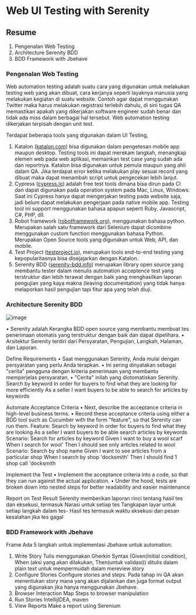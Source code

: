 # Web UI Testing with Serenity
## Resume
1. Pengenalan Web Testing
2. Architecture Serenity BDD
3. BDD Framework with Jbehave

### Pengenalan Web Testing

Web automation testing adalah suatu cara yang digunakan untuk melakukan testing web yang akan dibuat, cara kerjanya seperti layaknya manusia yang melakukan kegiatan di suatu website. Contoh agar dapat menggunakan Twitter maka harus melakukan registrasi terlebih dahulu, di sini tugas QA memastikan apakah yang dikerjakan software engineer sudah benar dan tidak ada miss dalam berbagai hal tersebut. Web automation testing dikerjakan terpisah dengan unit test. 

Terdapat beberapa tools yang digunakan dalam UI Testing,

1. Katalon ([katalon.com](http://katalon.com/)) bisa digunakan dalam pengetesan mobile app maupun desktop. Testing tools ini dapat merekam langkah, menangkap elemen web pada web aplikasi, memainkan test case yang sudah ada dan reportnya.
Katalon bisa digunakan untuk pemula maupun yang ahli dalam QA. Jika terdapat error ketika melakukan play sesuai record yang dibuat maka dapat menambah script untuk pengecekan lebih lanjut.
2. Cypress ([cypress.io](http://cypress.io/)) adalah free test tools dimana bisa dirun pada CI dan dapat digunakan pada operation system pada Mac, Linux, Windows. Saat ini Cypress hanya dapat mengerjakan testing pada website saja, jadi belum dapat melakukan pengerjaan pada native mobile app. Testing tool ini support menggunakan bahasa apapun seperti Ruby, Javascript, C#, PHP, dll.
3. Robot framework ([robotframework.org](http://robotframework.org/)), menggunakan bahasa python. Merupakan salah satu framework dari Selenium dapat dicombine menggunakan custom function menggunakan bahasa Python. Merupakan Open Source tools yang digunakan untuk Web, API, dan mobile.
4. Test Project ([testproject.io](http://testproject.io/)), merupakan tools end-to-end testing yang kepopularitasnya bisa disejajarkan dengan Katalon.
5. Serenity BDD ([serenity-bdd.info](http://serenity-bdd.info/)) merupakan library open source yang membantu tester dalam menulis automation acceptence test yang terstruktur dan lebih terawat dengan baik yang menghasilkan laporan pengujian yang kaya makna (leaving documentation) yang tidak hanya melaporkan hasil pengujian tapi fitur apa yang telah diuji.

### Architecture Serenity BDD

![image](https://user-images.githubusercontent.com/75010847/160375500-d48a4622-2097-4805-9425-fc0c64941803.png)

• Serenity adalah Kerangka BDD open source yang membantu membuat tes penerimaan otomatis yang terstruktur dengan baik dan dapat dipelihara.
• Arsitektur Serenity terdiri dari Persyaratan, Pengujian, Langkah, Halaman, dan Laporan.

Define Requirements
• Saat menggunakan Serenity, Anda mulai dengan persyaratan yang perlu Anda terapkan.
• Ini sering dinyatakan sebagai "cerita" pengguna dengan kriteria penerimaan yang membantu memperjelas persyaratan.
• "Cerita" inilah yang diotomatiskan Serenity.
Search by keyword
In order for buyers to find what they are looking for more efficiently As a seller I want buyers to be able to search for articles by keywords

Automate Acceptance Criteria
• Next, describe the acceptance criteria in high-level business terms.
• Record these acceptance criteria using either a BDD tool such as Cucumber with the form "feature", so that Serenity can run them.
Feature: Search by keyword
In order for buyers to find what they are looking
As a seller
I want buyers to be able search articles by keywords
Scenario: Search for articles by keyword
Given I want to buy a wool scarf
When I search for wool'
Then I should see only articles related to wool
Scenario: Search by shop name
Given I want to see articles from a particular shop
When I search by shop 'docksmith'
Then I should find 1 shop call 'docksmith

Implement the Test
• Implement the acceptance criteria into a code, so that they can run against the actual application.
• Under the hood, tests are broken down into nested steps for better readability and easier maintenance

Report on Test Result
Serenity memberikan laporan rinci tentang hasil tes dan eksekusi, termasuk Narasi untuk setiap tes Tangkapan layar untuk setiap langkah dalam tes- Hasil tes termasuk waktu eksekusi dan pesan kesalahan jika tes gagal

### BDD Framework with Jbehave

Frame Ada 5 langkah untuk implementasi Jbehave untuk automation.

1. Write Story
Tulis menggunakan Gherkin Syntax (Given(Initial condition), When (aksi yang akan dilakukan, Then(untuk validasi)) ditulis dalam plain text untuk mempermudah dalam mereview story
2. Configure Stories
Configure stories and steps. Pada tahap ini QA akan menentukan story mana yang akan dijalankan dan juga format output yang digunakan jika hanya menggunakan Jbehave.
3. Browser Interaction
Map Steps to browser manipulation
4. Run Stories
IntellijIDEA, maven
5. View Reports
Make a report using Serenium

